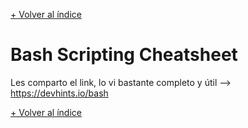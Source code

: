 [+ Volver al índice](../INDICE.md)

# Bash Scripting Cheatsheet

Les comparto el link, lo vi bastante completo y útil --> https://devhints.io/bash

[+ Volver al índice](../INDICE.md)